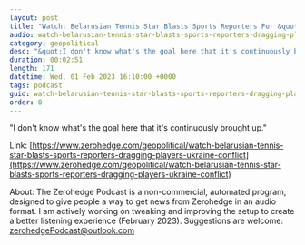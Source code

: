 ```yaml
---
layout: post
title: "Watch: Belarusian Tennis Star Blasts Sports Reporters For &quot;Dragging Players Into&quot; Ukraine Conflict Talk"
audio: watch-belarusian-tennis-star-blasts-sports-reporters-dragging-players-ukraine-conflict-0
category: geopolitical
desc: "&quot;I don't know what's the goal here that it's continuously brought up.&quot;"
duration: 00:02:51
length: 171
datetime: Wed, 01 Feb 2023 16:10:00 +0000
tags: podcast
guid: watch-belarusian-tennis-star-blasts-sports-reporters-dragging-players-ukraine-conflict-0
order: 0
---
```

&quot;I don't know what's the goal here that it's continuously brought up.&quot;

Link: [https://www.zerohedge.com/geopolitical/watch-belarusian-tennis-star-blasts-sports-reporters-dragging-players-ukraine-conflict](https://www.zerohedge.com/geopolitical/watch-belarusian-tennis-star-blasts-sports-reporters-dragging-players-ukraine-conflict)

About: The Zerohedge Podcast is a non-commercial, automated program, designed to give people a way to get news from Zerohedge in an audio format.  I am actively working on tweaking and improving the setup to create a better listening experience (February 2023).  Suggestions are welcome: [zerohedgePodcast@outlook.com](mailto:zerohedgePodcast@outlook.com)